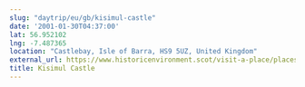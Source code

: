 ```yaml
---
slug: "daytrip/eu/gb/kisimul-castle"
date: '2001-01-30T04:37:00'
lat: 56.952102
lng: -7.487365
location: "Castlebay, Isle of Barra, HS9 5UZ, United Kingdom"
external_url: https://www.historicenvironment.scot/visit-a-place/places/kisimul-castle/
title: Kisimul Castle
---
```



